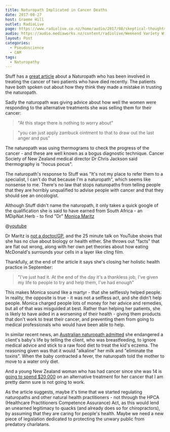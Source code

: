 ```yaml
---
title: Naturopath Implicated in Cancer Deaths
date: 2017-08-27
host: Graeme Hill
outlet: RadioLive
page: https://www.radiolive.co.nz/home/audio/2017/08/skeptical-thoughts-with-mark-honeychurch0.html
audio: https://audio.mediaworks.nz/content/radiolive/Weekend Variety Wireless/August17/27_08_17_Skeptical.mp3
layout: Post
categories:
  - Pseudoscience
  - CAM
tags:
  - Naturopathy
---
```


Stuff has a [great article](https://www.stuff.co.nz/national/health/96110398/naturopathy-under-microscope-after-cancer-sufferers-speak-from-under-shadow-of-death) about a Naturopath who has been involved in treating the cancer of two patients who have died recently. The patients have both spoken out about how they think they made a mistake in trusting the naturopath.

<!-- more -->

Sadly the naturopath was giving advice about how well the women were responding to the alternative treatments she was selling them for their cancer:

> "At this stage there is nothing to worry about"

> "you can just apply zambuck ointment to that to draw out the last anger and pus"

The naturopath was using thermograms to check the progress of the cancer - and these are well known as a bogus diagnostic technique. Cancer Society of New Zealand medical director Dr Chris Jackson said thermography is "hocus pocus".

The naturopath's response to Stuff was "It's not my place to refer them to a specialist, I can't do that because I'm a naturopath", which seems like nonsense to me. There's no law that stops naturopaths from telling people that they are horribly unqualified to advise people with cancer and that they should see an oncologist.

Although Stuff didn't name the naturopath, it only takes a quick google of the qualification she is said to have earned from South Africa - an MDipNat.Herb - to find "Dr" [Monica Maritz](https://nz.linkedin.com/in/monica-maritz-39551139)

@[youtube](https://youtu.be/bDF9tOE5vSU?t=3m10s)

Dr Maritz is [not a doctor/GP](https://www.mcnz.org.nz/support-for-doctors/list-of-registered-doctors/DoctorSearchForm?Lastname=maritz&District&VocationalScope&action_DoctorSearchResults=Search%20the%20register&fref=gc), and the 25 minute talk on YouTube shows that she has no clue about biology or health either. She throws out "facts" that are flat out wrong, along with her own pet theories about how eating McDonald's surrounds your cells in a layer like cling film.

Thankfully, at the end of the article it says she's closing her holistic health practice in September:

> "I've just had it. At the end of the day it's a thankless job, I've given my life to people to try and help them, I've had enough"

This makes Monica sound like a martyr - that she selflessly helped people. In reality, the opposite is true - it was not a selfless act, and she didn't help people. Monica charged people lots of money for her advice and remedies, but all of that was misguided at best. Rather than helping her patients, she is likely to have aided in a worsening of their health - giving them products that don't work to treat their cancer, and preventing them from going to medical professionals who would have been able to help.

In similar recent news, an [Australian naturopath admitted](https://www.stuff.co.nz/world/australia/96193975/australian-naturopath-admits-raw-food-diet-advice-endangered-babys-life) she endangered a client's baby's life by telling the client, who was breastfeeding, to ignore medical advice and stick to a raw food diet to treat the kid's eczema. The reasoning given was that it would "alkaline" her milk and "eliminate the toxins". When the baby contracted a fever, the naturopath told the mother to move to a water only diet.

And a young New Zealand woman who has had cancer since she was 14 is [going to spend $20,000](https://www.stuff.co.nz/timaru-herald/news/96117240/former-timaru-woman-battling-leukemia-for-the-third-time) on an alternative treatment for her cancer that I am pretty damn sure is not going to work.

As the article suggests, maybe it's time that we started regulating naturopaths and other natural health practitioners - not through the HPCA (Healthcare Practitioners Competence Assurance) Act, as this would lend an unearned legitimacy to quacks (and already does so for chiropractors), by assuming that they are caring for people's health. Maybe we need a new piece of legislation dedicated to protecting the unwary public from predatory charlatans.
